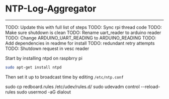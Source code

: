 # NTP-Log-Aggregator
---

TODO: Update this with full list of steps
TODO: Sync rpi thread code
TODO: Make sure shutdown is clean
TODO: Rename uart_reader to arduino reader
TODO: Change ARDUINO_UART_READING to ARDUINO_READING
TODO: Add dependencies in readme for install
TODO: redundant retry attempts
TODO: Shutdown request in vesc reader

Start by installing ntpd on raspbrry pi
``` bash
sudo apt-get install ntpd
```

Then set it up to broadcast time by editing `/etc/ntp.conf`


sudo cp redboard.rules /etc/udev/rules.d/
sudo udevadm control --reload-rules
sudo usermod -aG dialout <username>